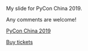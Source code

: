 My slide for PyCon China 2019.

Any comments are welcome!

[PyCon China 2019](https://cn.pycon.org/)

[Buy tickets](https://www.bagevent.com/event/5293611)
